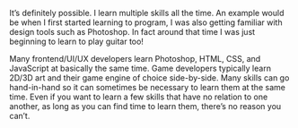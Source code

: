 It’s definitely possible. I learn multiple skills all the time. An example would be when I first started learning to program, I was also getting familiar with design tools such as Photoshop. In fact around that time I was just beginning to learn to play guitar too!

Many frontend/UI/UX developers learn Photoshop, HTML, CSS, and JavaScript at basically the same time. Game developers typically learn 2D/3D art and their game engine of choice side-by-side. Many skills can go hand-in-hand so it can sometimes be necessary to learn them at the same time. Even if you want to learn a few skills that have no relation to one another, as long as you can find time to learn them, there’s no reason you can’t.
